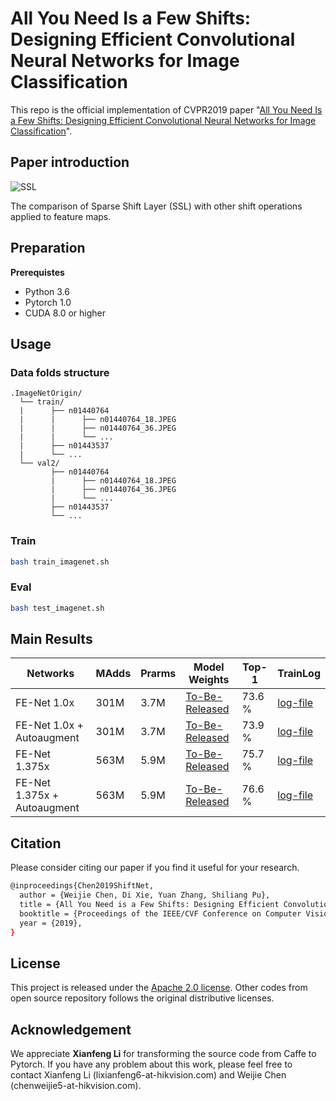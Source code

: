 # All You Need Is a Few Shifts: Designing Efficient Convolutional Neural Networks for Image Classification

This repo is the official implementation of CVPR2019 paper "[All You Need Is a Few Shifts: Designing Efficient Convolutional Neural Networks for Image Classification](https://openaccess.thecvf.com/content_CVPR_2019/papers/Chen_All_You_Need_Is_a_Few_Shifts_Designing_Efficient_Convolutional_CVPR_2019_paper.pdf)".

## Paper introduction

![SSL](./figures/SSL.png)

The comparison of Sparse Shift Layer (SSL) with other shift operations applied to feature maps.


## Preparation

**Prerequistes**

- Python 3.6
- Pytorch 1.0
- CUDA 8.0 or higher

## Usage
### Data folds structure
  ```shell
  .ImageNetOrigin/
    └── train/
    |      ├── n01440764
    |      |      ├── n01440764_18.JPEG
    |      |      ├── n01440764_36.JPEG
    |      |      └── ...
    |      ├── n01443537
    |      └── ...
    └── val2/
           ├── n01440764
           |      ├── n01440764_18.JPEG
           |      ├── n01440764_36.JPEG
           |      └── ...
           ├── n01443537
           └── ...
  ```

### Train

```bash
bash train_imagenet.sh
```

### Eval

```bash
bash test_imagenet.sh
```

## Main Results
|Networks |MAdds|Prarms|Model Weights |Top-1| TrainLog | 
| ---- | -------| ----- |----|-----|-----|
|FE-Net 1.0x| 301M| 3.7M | [To-Be-Released]() | 73.6 \% | [log-file](./results/1x/FENet_imagenet.log) |
|FE-Net 1.0x + Autoaugment| 301M| 3.7M | [To-Be-Released]()  | 73.9 \% |[log-file](./results/1x+aug/FENet_imagenet.log)|
|FE-Net 1.375x|563M| 5.9M | [To-Be-Released]() | 75.7 \% |[log-file](./results/1.375x/FENet_imagenet.log)|
|FE-Net 1.375x + Autoaugment|563M| 5.9M | [To-Be-Released]() | 76.6 \% |[log-file](./results/1.375x+aug/FENet_imagenet.log)|

## Citation

Please consider citing our paper if you find it useful for your research.

```bash
@inproceedings{Chen2019ShiftNet,
  author = {Weijie Chen, Di Xie, Yuan Zhang, Shiliang Pu},
  title = {All You Need is a Few Shifts: Designing Efficient Convolutional Neural Networks for Image Classification},
  booktitle = {Proceedings of the IEEE/CVF Conference on Computer Vision and Pattern Recognition},
  year = {2019},
}
```

## License

This project is released under the [Apache 2.0 license](./LICENSE). Other codes from open source repository follows the original distributive licenses.

## Acknowledgement

We appreciate **Xianfeng Li** for transforming the source code from Caffe to Pytorch. If you have any problem about this work, please feel free to contact Xianfeng Li (lixianfeng6-at-hikvision.com) and Weijie Chen (chenweijie5-at-hikvision.com).
